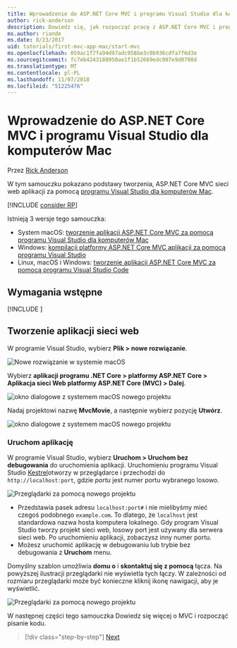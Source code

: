 ```yaml
---
title: Wprowadzenie do ASP.NET Core MVC i programu Visual Studio dla komputerów Mac
author: rick-anderson
description: Dowiedz się, jak rozpocząć pracę z ASP.NET Core MVC i programu Visual Studio
ms.author: riande
ms.date: 8/23/2017
uid: tutorials/first-mvc-app-mac/start-mvc
ms.openlocfilehash: 059ac1f7fa94d97adc958be3c0b936cdfa7f6d3e
ms.sourcegitcommit: fc7eb4243188950ae1f1b52669edc007e9d0798d
ms.translationtype: MT
ms.contentlocale: pl-PL
ms.lasthandoff: 11/07/2018
ms.locfileid: "51225476"
---
```

# <a name="get-started-with-aspnet-core-mvc-and-visual-studio-for-mac"></a>Wprowadzenie do ASP.NET Core MVC i programu Visual Studio dla komputerów Mac

Przez [Rick Anderson](https://twitter.com/RickAndMSFT)

W tym samouczku pokazano podstawy tworzenia, ASP.NET Core MVC sieci web aplikacji za pomocą [programu Visual Studio dla komputerów Mac](https://www.visualstudio.com/vs/visual-studio-mac/). 

[!INCLUDE [consider RP](../../includes/razor.md)]

Istnieją 3 wersje tego samouczka:

* System macOS: [tworzenie aplikacji ASP.NET Core MVC za pomocą programu Visual Studio dla komputerów Mac](xref:tutorials/first-mvc-app-mac/start-mvc)
* Windows: [kompilacji platformy ASP.NET Core MVC aplikacji za pomocą programu Visual Studio](xref:tutorials/first-mvc-app/start-mvc)
* Linux, macOS i Windows: [tworzenie aplikacji ASP.NET Core MVC za pomocą programu Visual Studio Code](xref:tutorials/first-mvc-app-xplat/start-mvc)

## <a name="prerequisites"></a>Wymagania wstępne

[!INCLUDE [](~/includes/net-core-prereqs-macos.md)]

## <a name="create-a-web-app"></a>Tworzenie aplikacji sieci web

W programie Visual Studio, wybierz **Plik > nowe rozwiązanie**.

![Nowe rozwiązanie w systemie macOS](../first-web-api-mac/_static/sln.png)

Wybierz **aplikacji programu .NET Core > platformy ASP.NET Core > Aplikacja sieci Web platformy ASP.NET Core (MVC) > Dalej**.

![okno dialogowe z systemem macOS nowego projektu](start-mvc/1.png)

Nadaj projektowi nazwę **MvcMovie**, a następnie wybierz pozycję **Utwórz**.

![okno dialogowe z systemem macOS nowego projektu](start-mvc/2.png)

### <a name="launch-the-app"></a>Uruchom aplikację

W programie Visual Studio, wybierz **Uruchom > Uruchom bez debugowania** do uruchomienia aplikacji. Uruchomieniu programu Visual Studio [Kestrel](xref:fundamentals/servers/index#kestrel)otworzy w przeglądarce i przechodzi do `http://localhost:port`, gdzie *portu* jest numer portu wybranego losowo.

![Przeglądarki za pomocą nowego projektu](start-mvc/b1.png)

* Przedstawia pasek adresu `localhost:port#` i nie mielibyśmy mieć czegoś podobnego `example.com`. To dlatego, że `localhost` jest standardowa nazwa hosta komputera lokalnego. Gdy program Visual Studio tworzy projekt sieci web, losowy port jest używany dla serwera sieci web. Po uruchomieniu aplikacji, zobaczysz inny numer portu.
* Możesz uruchomić aplikację w debugowaniu lub trybie bez debugowania z **Uruchom** menu.

Domyślny szablon umożliwia **domu o** i **skontaktuj się z pomocą** łącza. Na powyższej ilustracji przeglądarki nie wyświetla tych łączy. W zależności od rozmiaru przeglądarki może być konieczne kliknij ikonę nawigacji, aby je wyświetlić.

![Przeglądarki za pomocą nowego projektu](start-mvc/b2.png)

W następnej części tego samouczka Dowiedz się więcej o MVC i rozpocząć pisanie kodu.

> [!div class="step-by-step"]
> [Next](adding-controller.md)  
